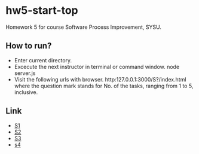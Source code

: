 # hw5-start-top

Homework 5 for course Software Process Improvement, SYSU.

## How to run?
 - Enter current directory.
 - Excecute the next instructor in terminal or command window. 
        node server.js
 - Visit the following urls with browser.
        http:127.0.0.1:3000/S?/index.html
  where the question mark stands for No. of the tasks, ranging from 1 to 5, inclusive.

## Link
 * [S1]
 * [S2]
 * [S3]
 * [s4]
 
[S1]:http://127.0.0.1:3000/S1/index.html
[S2]:http://127.0.0.1:3000/S2index.html
[S3]:http://127.0.0.1:3000/S3/index.html
[S4]:http://127.0.0.1:3000/S4/index.html
[S5]:http://127.0.0.1:3000/S5/index.html
